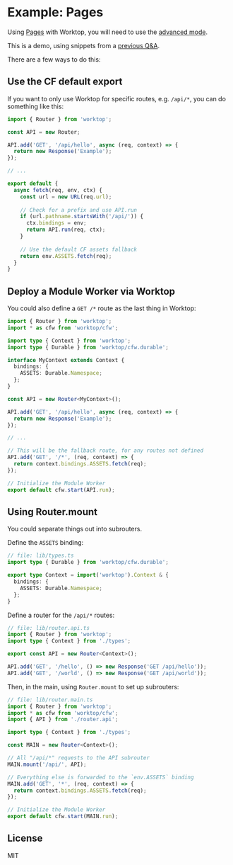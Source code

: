# Example: Pages

Using [Pages](https://developers.cloudflare.com/pages/) with Worktop, you will need to use the [advanced mode](https://developers.cloudflare.com/pages/platform/functions#advanced-mode).

This is a demo, using snippets from a [previous Q&A](https://github.com/lukeed/worktop/issues/145).

There are a few ways to do this:

## Use the CF default export

If you want to only use Worktop for specific routes, e.g. `/api/*`, you can do something like this:

```ts
import { Router } from 'worktop';

const API = new Router;

API.add('GET', '/api/hello', async (req, context) => {
  return new Response('Example');
});

// ...

export default {
  async fetch(req, env, ctx) {
    const url = new URL(req.url);
  
    // Check for a prefix and use API.run
    if (url.pathname.startsWith('/api/')) {
      ctx.bindings = env;
      return API.run(req, ctx);
    }
  
    // Use the default CF assets fallback
    return env.ASSETS.fetch(req);
  }
}
```

## Deploy a Module Worker via Worktop

You could also define a `GET /*` route as the last thing in Worktop:

```ts
import { Router } from 'worktop';
import * as cfw from 'worktop/cfw';

import type { Context } from 'worktop';
import type { Durable } from 'worktop/cfw.durable';

interface MyContext extends Context {
  bindings: {
    ASSETS: Durable.Namespace;
  };
}

const API = new Router<MyContext>();

API.add('GET', '/api/hello', async (req, context) => {
  return new Response('Example');
});

// ...

// This will be the fallback route, for any routes not defined
API.add('GET', '/*', (req, context) => {
  return context.bindings.ASSETS.fetch(req);
});

// Initialize the Module Worker
export default cfw.start(API.run);
```

## Using Router.mount

You could separate things out into subrouters.

Define the `ASSETS` binding:

```ts
// file: lib/types.ts
import type { Durable } from 'worktop/cfw.durable';

export type Context = import('worktop').Context & {
  bindings: {
    ASSETS: Durable.Namespace;
  };
}
```

Define a router for the `/api/*` routes:

```ts
// file: lib/router.api.ts
import { Router } from 'worktop';
import type { Context } from './types';

export const API = new Router<Context>();

API.add('GET', '/hello', () => new Response('GET /api/hello'));
API.add('GET', '/world', () => new Response('GET /api/world'));
```

Then, in the main, using `Router.mount` to set up subrouters:

```ts
// file: lib/router.main.ts
import { Router } from 'worktop';
import * as cfw from 'worktop/cfw';    
import { API } from './router.api';

import type { Context } from './types';

const MAIN = new Router<Context>();

// All "/api/*" requests to the API subrouter
MAIN.mount('/api/', API);

// Everything else is forwarded to the `env.ASSETS` binding
MAIN.add('GET', '*', (req, context) => {
  return context.bindings.ASSETS.fetch(req);
});

// Initialize the Module Worker
export default cfw.start(MAIN.run);
```

## License

MIT
